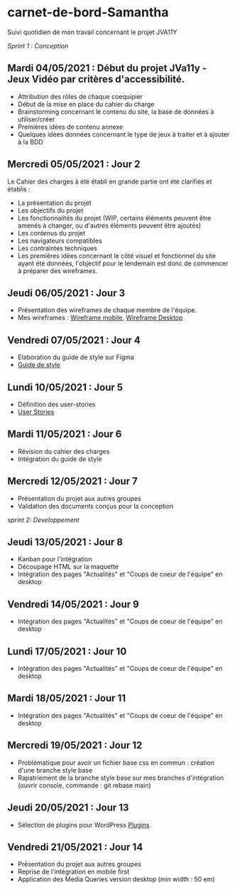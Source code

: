 # carnet-de-bord-Samantha
Suivi quotidien de mon travail concernant le  projet JVA11Y

*Sprint 1 : Conception*

## Mardi 04/05/2021 : Début du projet JVa11y - Jeux Vidéo par critères d'accessibilité.
- Attribution des rôles de chaque coequipier 
- Début de la mise en place du cahier du charge 
- Brainstorming concernant le contenu du site, la base de données à utiliser/créer
- Premières idées de contenu annexe
- Quelques idées données concernant le type de jeux à traiter et à ajouter à la BDD

## Mercredi 05/05/2021 : Jour 2 

Le Cahier des charges à été établi en grande partie ont été clarifiés et établis :

- La présentation du projet
- Les objectifs du projet
- Les fonctionnalités du projet (WIP, certains éléments peuvent être amenés à changer, ou d'autres éléments peuvent être ajoutés)
- Les contenus du projet
- Les navigateurs compatibles
- Les contraintes techniques
- Les premières idées concernant le côté visuel et fonctionnel du site ayant été données, l'objectif pour le lendemain est donc de commencer à préparer des wireframes.

## Jeudi 06/05/2021 : Jour 3 

- Présentation des wireframes de chaque membre de l'équipe.
- Mes wireframes : [Wireframe mobile](https://github.com/integra11y-session1/jeux-video-par-criteres-d-accessibilite/blob/main/__doc/Conceptions/Maquettes/Maquettes%20Samantha/Video-Games-Mobile---Wireframe-cc-Premium%20(1).pdf), [Wireframe Desktop](https://github.com/integra11y-session1/jeux-video-par-criteres-d-accessibilite/blob/main/__doc/Conceptions/Maquettes/Maquettes%20Samantha/Video-Games-desktop---Wireframe-cc-Premium%20(1).pdf)

## Vendredi 07/05/2021 : Jour 4 
- Elaboration du guide de style sur Figma
- [Guide de style](https://www.figma.com/file/MQqlM79R7tU9L5Ub45oeEJ/Guide-de-style-jeux-vid%C3%A9os?node-id=0%3A1)

## Lundi 10/05/2021 : Jour 5
- Définition des user-stories 
- [User Stories](https://docs.google.com/document/d/1GL6JzHzazQjchE_tvIuX64vasrjEN7tfEm4B682lg4c/edit)

## Mardi 11/05/2021 : Jour 6
- Révision du cahier des charges 
- Intégration du guide de style 

## Mercredi 12/05/2021 : Jour 7 
- Présentation du projet aux autres groupes 
- Validation des documents conçus pour la conception

*sprint 2: Developpement*

## Jeudi 13/05/2021 : Jour 8 
- Kanban pour l'intégration 
- Découpage HTML sur la maquette
- Intégration des pages "Actualités" et "Coups de coeur de l'équipe" en desktop

## Vendredi 14/05/2021 : Jour 9
- Intégration des pages "Actualités" et "Coups de coeur de l'équipe" en desktop

## Lundi 17/05/2021 : Jour 10
- Intégration des pages "Actualités" et "Coups de coeur de l'équipe" en desktop

## Mardi 18/05/2021 : Jour 11
- Intégration des pages "Actualités" et "Coups de coeur de l'équipe" en desktop

## Mercredi 19/05/2021 : Jour 12 
- Problématique pour avoir un fichier base css en commun : création d'une branche style base 
- Rapatriement de la branche style base sur mes branches d'intégration (ouvrir console, commande : git rebase main) 

## Jeudi 20/05/2021 : Jour 13 
- Sélection de plugins pour WordPress [Plugins](https://github.com/integra11y-session1/jeux-video-par-criteres-d-accessibilite/tree/main/__doc/Conceptions)

## Vendredi 21/05/2021 : Jour 14 
- Présentation du projet aux autres groupes 
- Reprise de l'intégration en mobile first 
- Application des Media Queries version desktop (min width : 50 em)


